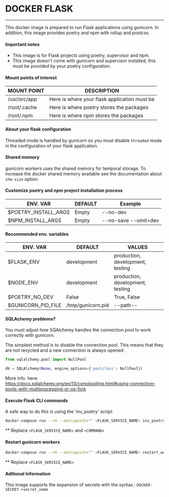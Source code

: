 # DOCKER FLASK
---

This docker image is prepared to run Flask applications using gunicorn. In addition, this image provides poetry and npm with rollup and postcss.

#### Important notes

- This image is for Flask projects using poetry, supervisor and npm.
- This image doesn't come with gunicorn and supervisor installed, this must be provided by your poetry configuration.

#### Mount points of interest

| MOUNT POINT | DESCRIPTION |
|----------|---------|
| /usr/src/app | Here is where your flask application must be | 
| /root/.cache | Here is where poetry stores the packages |
| /root/.npm | Here is where npm stores the packages |

#### About your flask configuration

Threaded mode is handled by gunicorn so you must disable `threaded` mode in the configuration of your flask application.

#### Shared memory

gunicorn workers uses the shared memory for temporal storage. To increase the docker shared memory available see the documentation about `shm-size` option.

#### Customize poetry and npm project installation process

| ENV. VAR | DEFAULT | Example |
|----------|---------|---------|
| $POETRY_INSTALL_ARGS | Empty | --no-dev  | 
| $NPM_INSTALL_ARGS | Empty | --no-save --omit=dev |

#### Recommended env. variables

| ENV. VAR | DEFAULT | VALUES |
|----------|---------|--------|
| $FLASK_ENV | development | production, development, testing | 
| $NODE_ENV | development | production, development, testing |
| $POETRY_NO_DEV | False | True, False |
| $GUNICORN_PID_FILE | /tmp/gunicorn.pid | --path-- |

#### SQLAchemy problems?

You must adjust how SQAlchemy handles the connection pool to work correctly with gunicorn.

The simplest method is to disable the connection pool. This means that they are not recycled and a new connection is always opened:
```python
from sqlalchemy.pool import NullPool

db = SQLAlchemy(None, engine_options={'poolclass': NullPool})
```

More info. here: https://docs.sqlalchemy.org/en/13/core/pooling.html#using-connection-pools-with-multiprocessing-or-os-fork

#### Execute Flask CLI commands

A safe way to do this is using the 'inv_poetry' script:
```bash
docker-compose run --rm --entrypoint="" <FLASK_SERVICE_NAME> inv_poetry <COMMAND>
```
** Replace `<FLASK_SERVICE_NAME>` and `<COMMAND>`


#### Restart gunicorn workers

```bash
docker-compose run --rm --entrypoint="" <FLASK_SERVICE_NAME> restart_workers
```
** Replace `<FLASK_SERVICE_NAME>`


#### Aditional Information

This image supports the expansion of secrets with the syntax.: `DOCKER-SECRET->secret_name`


